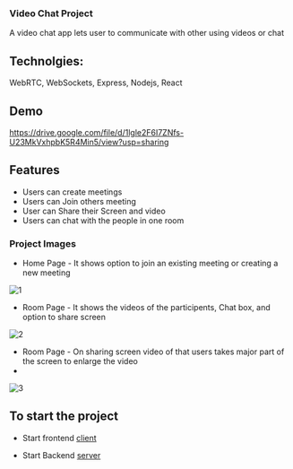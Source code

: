 ### Video Chat Project
A video chat app lets user to communicate with other using videos or chat

## Technolgies: 

WebRTC, WebSockets, Express, Nodejs, React

## Demo
https://drive.google.com/file/d/1lgle2F6I7ZNfs-U23MkVxhpbK5R4Min5/view?usp=sharing

## Features
- Users can create meetings
- Users can Join others meeting
- User can Share their Screen and video
- Users can chat with the people in one room

### Project Images

- Home Page - It shows option to join an existing meeting or creating a new meeting

![1](https://github.com/parteekcoder/video-chat-webRTC/assets/100110395/d4facd21-6c07-4823-9798-dcb95fc0837d)

- Room Page - It shows the videos of the participents, Chat box, and option to share screen

![2](https://github.com/parteekcoder/video-chat-webRTC/assets/100110395/2e96f695-5fbf-4a56-b83d-fff94eb8ee5f)

- Room Page - On sharing screen video of that users takes major part of the screen to enlarge the video
- 
![3](https://github.com/parteekcoder/video-chat-webRTC/assets/100110395/8b5ad5d5-06ac-4cd3-9da7-f7a0133af7c4)


## To start the project

- Start frontend [client](https://github.com/parteekcoder/video-chat-webRTC/tree/master/client/README.md)

- Start Backend [server](https://github.com/parteekcoder/video-chat-webRTC/tree/master/server/README.md)
